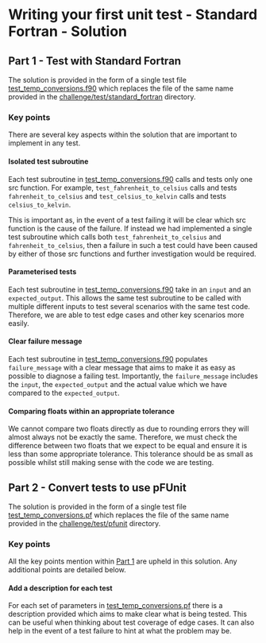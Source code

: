 # Writing your first unit test - Standard Fortran - Solution

## Part 1 - Test with Standard Fortran

The solution is provided in the form of a single test file [test_temp_conversions.f90](./test_temp_conversions.f90)
which replaces the file of the same name provided in the
[challenge/test/standard_fortran](../challenge/test/standard_fortran/) directory.

### Key points

There are several key aspects within the solution that are important to implement in any test.

#### Isolated test subroutine

Each test subroutine in [test_temp_conversions.f90](./test_temp_conversions.f90) calls and tests only one src
function. For example, `test_fahrenheit_to_celsius` calls and tests `fahrenheit_to_celsius` and
`test_celsius_to_kelvin` calls and tests `celsius_to_kelvin`.

This is important as, in the event of a test failing it will be clear which src function is the cause of the failure.
If instead we had implemented a single test subroutine which calls both `test_fahrenheit_to_celsius` and
`fahrenheit_to_celsius`, then a failure in such a test could have been caused by either of those src functions and further
investigation would be required.

#### Parameterised tests

Each test subroutine in [test_temp_conversions.f90](./test_temp_conversions.f90) take in an `input` and an `expected_output`.
This allows the same test subroutine to be called with multiple different inputs to test several scenarios with the same test
code. Therefore, we are able to test edge cases and other key scenarios more easily.

#### Clear failure message

Each test subroutine in [test_temp_conversions.f90](./test_temp_conversions.f90) populates `failure_message` with a clear
message that aims to make it as easy as possible to diagnose a failing test. Importantly, the `failure_message` includes the
`input`, the `expected_output` and the actual value which we have compared to the `expected_output`.

#### Comparing floats within an appropriate tolerance

We cannot compare two floats directly as due to rounding errors they will almost always
not be exactly the same. Therefore, we must check the difference between two floats that
we expect to be equal and ensure it is less than some appropriate tolerance. This tolerance
should be as small as possible whilst still making sense with the code we are testing.

## Part 2 - Convert tests to use pFUnit

The solution is provided in the form of a single test file [test_temp_conversions.pf](./test_temp_conversions.pf)
which replaces the file of the same name provided in the [challenge/test/pfunit](../challenge/test/pfunit/) directory.

### Key points

All the key points mention within [Part 1](#key-points) are upheld in this solution. Any additional points are
detailed below.

#### Add a description for each test

For each set of parameters in [test_temp_conversions.pf](./test_temp_conversions.pf) there is a description provided
which aims to make clear what is being tested. This can be useful when thinking about test coverage of edge cases.
It can also help in the event of a test failure to hint at what the problem may be.
